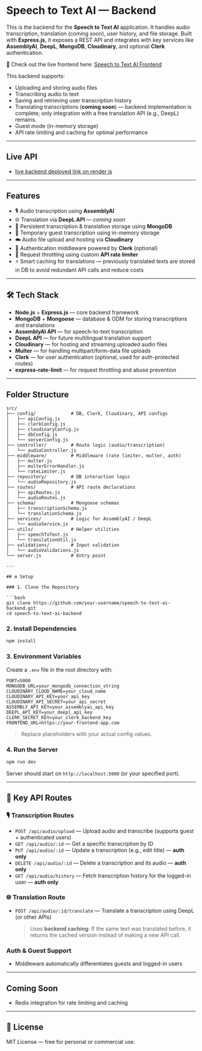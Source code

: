 # Speech to Text AI — Backend

This is the backend for the **Speech to Text AI** application. It handles audio transcription, translation (coming soon), user history, and file storage. Built with **Express.js**, it exposes a REST API and integrates with key services like **AssemblyAI**, **DeepL**, **MongoDB**, **Cloudinary**, and optional **Clerk** authentication.

🔗 Check out the live frontend here: [Speech to Text AI Frontend](https://speech-to-text-ai-frontend.vercel.app)

This backend supports:

- Uploading and storing audio files
- Transcribing audio to text
- Saving and retrieving user transcription history
- Translating transcriptions (**coming soon**) — backend implementation is complete; only integration with a free translation API (e.g., DeepL) remains.
- Guest mode (in-memory storage)
- API rate limiting and caching for optimal performance

---

## Live API

- [live backend deployed link on render is ](https://speech-to-text-ai-backend-tm9n.onrender.com/)

---

## Features

- 🎙️ Audio transcription using **AssemblyAI**
- 🌐 Translation via **DeepL API** — _coming soon_
- 💾 Persistent transcription & translation storage using **MongoDB**
- 🧠 Temporary guest transcription using in-memory storage
- ☁️ Audio file upload and hosting via **Cloudinary**
- 🔐 Authentication middleware powered by **Clerk** (optional)
- 🚦 Request throttling using custom **API rate limiter**
- ⚡ Smart caching for translations — previously translated texts are stored in DB to avoid redundant API calls and reduce costs

---

## 🛠️ Tech Stack

- **Node.js** + **Express.js** — core backend framework
- **MongoDB** + **Mongoose** — database & ODM for storing transcriptions and translations
- **AssemblyAI API** — for speech-to-text transcription
- **DeepL API** — for future multilingual translation support
- **Cloudinary** — for hosting and streaming uploaded audio files
- **Multer** — for handling multipart/form-data file uploads
- **Clerk** — for user authentication (optional, used for auth-protected routes)
- **express-rate-limit** — for request throttling and abuse prevention

---

## Folder Structure

```plaintext
src/
├── config/             # DB, Clerk, Cloudinary, API configs
│   ├── apiConfig.js
│   ├── clerkConfig.js
│   ├── cloudinaryConfig.js
│   ├── dbConfig.js
│   └── serverConfig.js
├── controller/         # Route logic (audio/transcription)
│   └── audioController.js
├── middleware/         # Middleware (rate limiter, multer, auth)
│   ├── multer.js
│   ├── multerErrorHandler.js
│   └── rateLimiter.js
├── repository/         # DB interaction logic
│   └── audioRepository.js
├── routes/             # API route declarations
│   ├── apiRoutes.js
│   └── audioRoutes.js
├── schema/             # Mongoose schemas
│   ├── transcriptionSchema.js
│   └── translationSchema.js
├── services/           # Logic for AssemblyAI / DeepL
│   └── audioService.js
├── utils/              # Helper utilities
│   ├── speechToText.js
│   └── translationUtil.js
├── validations/        # Input validation
│   └── audioValidations.js
└── server.js           # Entry point

---

## ⚙️ Setup

### 1. Clone the Repository

```bash
git clone https://github.com/your-username/speech-to-text-ai-backend.git
cd speech-to-text-ai-backend
```

### 2. Install Dependencies

```bash
npm install
```

### 3. Environment Variables

Create a `.env` file in the root directory with:

```env
PORT=5000
MONGODB_URL=your_mongodb_connection_string
CLOUDINARY_CLOUD_NAME=your_cloud_name
CLOUDINARY_API_KEY=your_api_key
CLOUDINARY_API_SECRET=your_api_secret
ASSEMBLY_API_KEY=your_assemblyai_api_key
DEEPL_API_KEY=your_deepl_api_key
CLERK_SECRET_KEY=your_clerk_backend_key
FRONTEND_URL=https://your-frontend-app.com
```

> Replace placeholders with your actual config values.

### 4. Run the Server

```bash
npm run dev
```

Server should start on `http://localhost:5000` (or your specified port).

---

## 🔄 Key API Routes

### 🎙️ Transcription Routes

- `POST /api/audio/upload` — Upload audio and transcribe (supports guest + authenticated users)
- `GET /api/audio/:id` — Get a specific transcription by ID
- `PUT /api/audio/:id` — Update a transcription (e.g., edit title) — **auth only**
- `DELETE /api/audio/:id` — Delete a transcription and its audio — **auth only**
- `GET /api/audio/history` — Fetch transcription history for the logged-in user — **auth only**

### 🌐 Translation Route

- `POST /api/audio/:id/translate` — Translate a transcription using DeepL (or other APIs)  
  > Uses **backend caching**: If the same text was translated before, it returns the cached version instead of making a new API call.

### Auth & Guest Support

- Middleware automatically differentiates guests and logged-in users

---

## Coming Soon

- Redis integration for rate limiting and caching

---

## 📄 License

MIT License — free for personal or commercial use.
